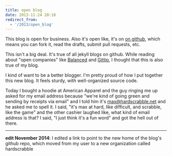 ```yaml
---
title: open blog
date: 2013-11-24 20:18
redirect_from:
  - '/2013/open_blog'
---
```


This blog is open for business. Also it's open like, it's on [on github](https://github.com/hardscrabble/hardscrabble.github.io), which means you can fork it, read the drafts, submit pull requests, etc.

This isn't a big deal. It's true of all jekyll blogs on github. While reading about "open companies" like [Balanced][] and [Gittip][], I thought that this is also true of my blog.

[Balanced]: https://www.balancedpayments.com/open
[Gittip]: http://blog.gittip.com/post/26350459746/the-first-open-company

I kind of want to be a better blogger. I'm pretty proud of how I put together this new blog. It feels sturdy, with well-organized source code.

Today I bought a hoodie at American Apparel and the guy ringing me up asked for my email address because "we're kind of going green and sending by receipts via email" and I told him it's <max@hardscrabble.net> and he asked me to spell it. I said, "it's max at hard, like difficult, and scrabble, like the game" and the other cashier laughed like, what kind of email address is that? I said, "I just think it's a fun word" and got the hell out of there.

* * *

**edit November 2014**: I edited a link to point to the new home of the blog's
github repo, which moved from my user to a new organization called hardscrabble

